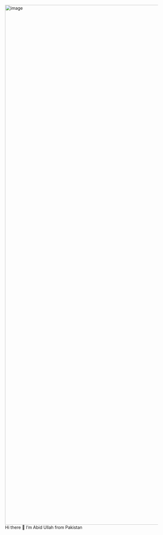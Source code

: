 <img width="2560" height="1707" alt="image" src="https://github.com/user-attachments/assets/658d9b7d-ad3e-4534-afb7-e6ca66662416" />Hi there 👋
I’m Abid Ullah from Pakistan 
